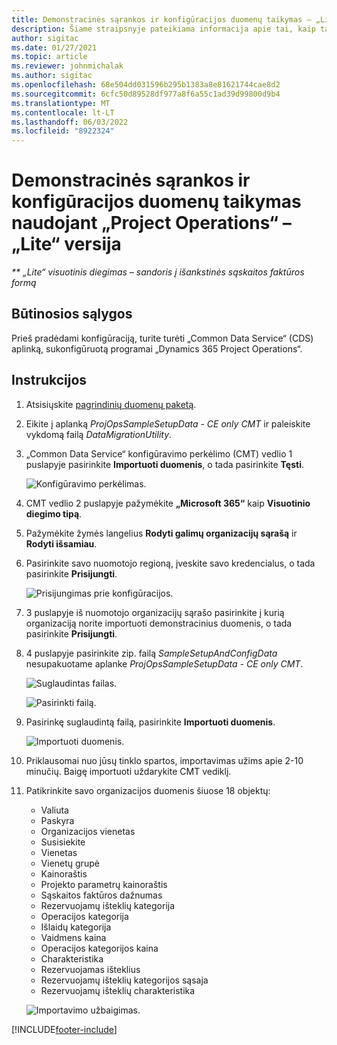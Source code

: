 ```yaml
---
title: Demonstracinės sąrankos ir konfigūracijos duomenų taikymas – „Lite“ versija
description: Šiame straipsnyje pateikiama informacija apie tai, kaip taikyti demonstracinės sąrankos ir konfigūracijos duomenis "Project Operations".
author: sigitac
ms.date: 01/27/2021
ms.topic: article
ms.reviewer: johnmichalak
ms.author: sigitac
ms.openlocfilehash: 68e504dd031596b295b1383a8e81621744cae8d2
ms.sourcegitcommit: 6cfc50d89528df977a8f6a55c1ad39d99800d9b4
ms.translationtype: MT
ms.contentlocale: lt-LT
ms.lasthandoff: 06/03/2022
ms.locfileid: "8922324"
---
```

# <a name="apply-demo-setup-and-configuration-data-for-project-operations---lite"></a>Demonstracinės sąrankos ir konfigūracijos duomenų taikymas naudojant „Project Operations“ – „Lite“ versija 

_** „Lite“ visuotinis diegimas – sandoris į išankstinės sąskaitos faktūros formą_



## <a name="prerequisites"></a>Būtinosios sąlygos

Prieš pradėdami konfigūraciją, turite turėti „Common Data Service“ (CDS) aplinką, sukonfigūruotą programai „Dynamics 365 Project Operations“.


## <a name="instructions"></a>Instrukcijos

1. Atsisiųskite [pagrindinių duomenų paketą](https://download.microsoft.com/download/3/4/1/341bf279-a64f-4baa-af31-ce624859b518/ProjOpsSampleSetupData-%20CE%20only.zip). 
2. Eikite į aplanką *ProjOpsSampleSetupData - CE only CMT* ir paleiskite vykdomą failą *DataMigrationUtility*.
3. „Common Data Service“ konfigūravimo perkėlimo (CMT) vedlio 1 puslapyje pasirinkite **Importuoti duomenis**, o tada pasirinkite **Tęsti**.

    ![Konfigūravimo perkėlimas.](./media/1ConfigurationMigration.png)

4. CMT vedlio 2 puslapyje pažymėkite **„Microsoft 365“** kaip **Visuotinio diegimo tipą**.
5. Pažymėkite žymės langelius **Rodyti galimų organizacijų sąrašą** ir **Rodyti išsamiau**.
6. Pasirinkite savo nuomotojo regioną, įveskite savo kredencialus, o tada pasirinkite **Prisijungti**.

   ![Prisijungimas prie konfigūracijos.](./media/2ConfigurationSignin.png)

7. 3 puslapyje iš nuomotojo organizacijų sąrašo pasirinkite į kurią organizaciją norite importuoti demonstracinius duomenis, o tada pasirinkite **Prisijungti**.
8. 4 puslapyje pasirinkite zip. failą *SampleSetupAndConfigData* nesupakuotame aplanke *ProjOpsSampleSetupData - CE only CMT*.

   ![Suglaudintas failas.](./media/3ZipFile.png)

   ![Pasirinkti failą.](./media/4SelectAFile.png)

9. Pasirinkę suglaudintą failą, pasirinkite **Importuoti duomenis**.

   ![Importuoti duomenis.](./media/5ImportData.png)

10. Priklausomai nuo jūsų tinklo spartos, importavimas užims apie 2-10 minučių. Baigę importuoti uždarykite CMT vediklį. 
11. Patikrinkite savo organizacijos duomenis šiuose 18 objektų:

    -   Valiuta
    -   Paskyra
    -   Organizacijos vienetas
    -   Susisiekite
    -   Vienetas
    -   Vienetų grupė
    -   Kainoraštis
    -   Projekto parametrų kainoraštis 
    -   Sąskaitos faktūros dažnumas
    -   Rezervuojamų išteklių kategorija
    -   Operacijos kategorija
    -   Išlaidų kategorija
    -   Vaidmens kaina
    -   Operacijos kategorijos kaina
    -   Charakteristika
    -   Rezervuojamas išteklius
    -   Rezervuojamų išteklių kategorijos sąsaja
    -   Rezervuojamų išteklių charakteristika

    ![Importavimo užbaigimas.](./media/6CompleteImport.png)


[!INCLUDE[footer-include](../includes/footer-banner.md)]
